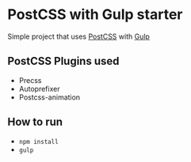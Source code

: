 # PostCSS with Gulp starter
Simple project that uses [PostCSS](http://postcss.org/) with [Gulp](https://gulpjs.com/)
## PostCSS Plugins used 
* Precss
* Autoprefixer
* Postcss-animation
## How to run 
* `npm install`
* `gulp`
